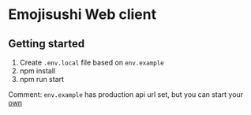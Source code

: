 # Emojisushi Web client

## Getting started

1. Create `.env.local` file based on `env.example`
2. npm install
3. npm run start

Comment: `env.example` has production api url set, but you can start your [own](https://github.com/adjustmentlayer/emojisushi-backend)
